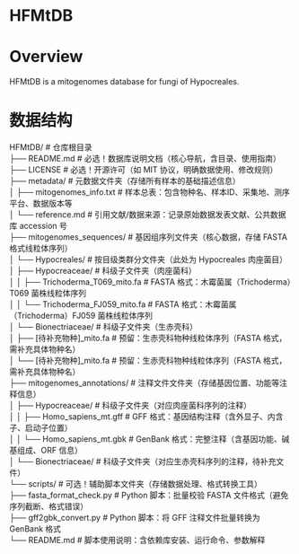 HFMtDB
======
Overview
========
HFMtDB is a mitogenomes database for fungi of Hypocreales. <br>

数据结构
=======
HFMtDB/                                            # 仓库根目录<br>
├── README.md                                      # 必选！数据库说明文档（核心导航，含目录、使用指南）<br>
├── LICENSE                                        # 必选！开源许可（如 MIT 协议，明确数据使用、修改规则）<br>
├── metadata/                                      # 元数据文件夹（存储所有样本的基础描述信息）<br>
│   ├── mitogenomes_info.txt                       # 样本总表：包含物种名、样本ID、采集地、测序平台、数据版本等<br>
│   └── reference.md                               # 引用文献/数据来源：记录原始数据发表文献、公共数据库 accession 号<br>
├── mitogenomes_sequences/                         # 基因组序列文件夹（核心数据，存储 FASTA 格式线粒体序列）<br>
│   └── Hypocreales/                               # 按目级类群分文件夹（此处为 Hypocreales 肉座菌目）<br>
│       ├── Hypocreaceae/                          # 科级子文件夹（肉座菌科）<br>
│       │   ├── Trichoderma_T069_mito.fa           # FASTA 格式：木霉菌属（Trichoderma）T069 菌株线粒体序列<br>
│       │   └── Trichoderma_FJ059_mito.fa          # FASTA 格式：木霉菌属（Trichoderma）FJ059 菌株线粒体序列<br>
│       └── Bionectriaceae/                        # 科级子文件夹（生赤壳科）<br>
│           ├── [待补充物种]_mito.fa               # 预留：生赤壳科物种线粒体序列（FASTA 格式，需补充具体物种名）<br>
│           └── [待补充物种]_mito.fa               # 预留：生赤壳科物种线粒体序列（FASTA 格式，需补充具体物种名）<br>
├── mitogenomes_annotations/                       # 注释文件文件夹（存储基因位置、功能等注释信息）<br>
│   ├── Hypocreaceae/                              # 科级子文件夹（对应肉座菌科序列的注释）<br>
│   │   ├── Homo_sapiens_mt.gff                    # GFF 格式：基因结构注释（含外显子、内含子、启动子位置）<br>
│   │   └── Homo_sapiens_mt.gbk                    # GenBank 格式：完整注释（含基因功能、碱基组成、ORF 信息）<br>
│   └── Bionectriaceae/                            # 科级子文件夹（对应生赤壳科序列的注释，待补充文件）<br>
└── scripts/                                       # 可选！辅助脚本文件夹（存储数据处理、格式转换工具）<br>
    ├── fasta_format_check.py                      # Python 脚本：批量校验 FASTA 文件格式（避免序列截断、格式错误）<br>
    ├── gff2gbk_convert.py                         # Python 脚本：将 GFF 注释文件批量转换为 GenBank 格式<br>
    └── README.md                                  # 脚本使用说明：含依赖库安装、运行命令、参数解释<br>



